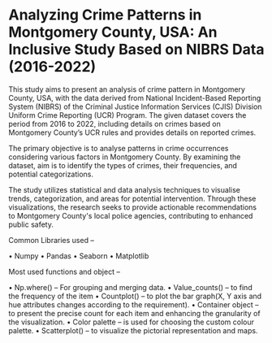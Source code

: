 # Analyzing Crime Patterns in Montgomery County, USA: An Inclusive Study Based on NIBRS Data (2016-2022)

This study aims to present an analysis of crime pattern in Montgomery County, USA, with the data derived from National Incident-Based Reporting System (NIBRS) of the Criminal Justice Information Services (CJIS) Division Uniform Crime Reporting (UCR) Program. The given dataset covers the period from 2016 to 2022, including details on crimes based on Montgomery County’s UCR rules and provides details on reported crimes.	

The primary objective is to analyse patterns in crime occurrences considering various factors in Montgomery County. By examining the dataset, aim is to identify the types of crimes, their frequencies, and potential categorizations. 

The study utilizes statistical and data analysis techniques to visualise trends, categorization, and areas for potential intervention. Through these visualizations, the research seeks to provide actionable recommendations to Montgomery County's local police agencies, contributing to enhanced public safety.


Common Libraries used –

•	Numpy
•	Pandas
•	Seaborn
•	Matplotlib


Most used functions and object –
       
•	Np.where() – For grouping and merging data.
•	Value_counts() – to find the frequency of the item
•	Countplot() – to plot the bar graph(X, Y axis and hue attributes                            changes according to the requirement).
•	Container object – to present the precise count for each item and enhancing the granularity of the visualization. 
•	Color palette – is used for choosing the custom colour palette.
•	Scatterplot() – to visualize the pictorial representation and maps.
